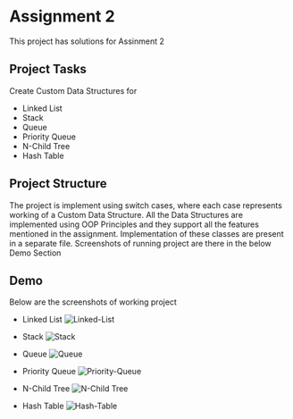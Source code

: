 
# Assignment 2

This project has solutions for Assinment 2

## Project Tasks
   Create Custom Data Structures for
   - Linked List
   - Stack
   - Queue
   - Priority Queue
   - N-Child Tree
   - Hash Table
## Project Structure
The project is implement using switch cases, where each case represents working of a Custom Data Structure. 
All the Data Structures are implemented using OOP Principles and they support all the features mentioned in the assignment.
Implementation of these classes are present in a separate file.
Screenshots of running project are there in the below Demo Section
## Demo

Below are the screenshots of working project

- Linked List
  ![Linked-List]()

- Stack
  ![Stack]()

- Queue
  ![Queue]()

- Priority Queue
  ![Priority-Queue]()

- N-Child Tree
  ![N-Child Tree]()

- Hash Table
  ![Hash-Table]()